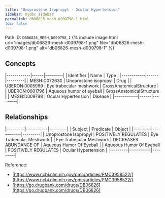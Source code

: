 ```yaml
---
title: "Unoprostone Isopropyl - Ocular Hypertension"
sidebar: mydoc_sidebar
permalink: db06826-mesh-d009798-1.html
toc: false 
---
```



Path ID: `DB06826_MESH_D009798_1`
{% include image.html url="images/db06826-mesh-d009798-1.png" file="db06826-mesh-d009798-1.png" alt="db06826-mesh-d009798-1" %}

## Concepts

|------------|------|---------|
| Identifier | Name | Type    |
|------------|------|---------|
| MESH:C072630 | Unoprostone isopropyl | Drug |
| UBERON:0005969 | Eye trabecular meshwork | GrossAnatomicalStructure |
| UBERON:0001796 | Aqueous humor of eyeball | GrossAnatomicalStructure |
| MESH:D009798 | Ocular Hypertension | Disease |
|------------|------|---------|

## Relationships

|---------|-----------|---------|
| Subject | Predicate | Object  |
|---------|-----------|---------|
| Unoprostone Isopropyl | POSITIVELY REGULATES | Eye Trabecular Meshwork |
| Eye Trabecular Meshwork | DECREASES ABUNDANCE OF | Aqueous Humor Of Eyeball |
| Aqueous Humor Of Eyeball | POSITIVELY REGULATES | Ocular Hypertension |
|---------|-----------|---------|

Reference: 
  - [https://www.ncbi.nlm.nih.gov/pmc/articles/PMC3958522/](https://www.ncbi.nlm.nih.gov/pmc/articles/PMC3958522/)
  - [https://go.drugbank.com/drugs/DB06826](https://go.drugbank.com/drugs/DB06826)
